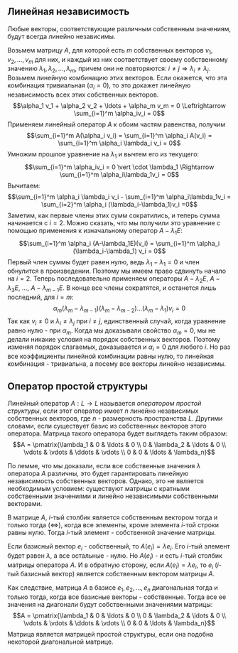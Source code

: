 ## Линейная независимость
Любые векторы, соответствующие различным собственным значениям, будут всегда линейно независимы.

Возьмем матрицу $A$, для которой есть $m$ собственных векторов $v_1, v_2, \ldots, v_m$ для них, и каждый из них соответствует своему собственному значению $\lambda_1, \lambda_2, \ldots, \lambda_m$, причем они не повторяются: $i \neq j \Rightarrow \lambda_i \neq \lambda_j$.
Возьмем линейную комбинацию этих векторов. Если окажется, что эта комбинация тривиальная ($\alpha_i = 0$), то это докажет линейную независимость всех этих собственных векторов.
$$\alpha_1 v_1 + \alpha_2 v_2 + \ldots + \alpha_m v_m = 0 \Leftrightarrow \sum_{i=1}^m \alpha_iv_i = 0$$
Применяем линейный оператор $A$ к обоим частям равенства, получим
$$\sum_{i=1}^m A(\alpha_i v_i) = \sum_{i=1}^m \alpha_i A(v_i) = \sum_{i=1}^m \alpha_i \lambda_i v_i = 0$$
Умножим прошлое уравнение на $\lambda_1$ и вычтем его из текущего:
$$\sum_{i=1}^m \alpha_iv_i = 0 \vert \cdot \lambda_1 \Rightarrow \sum_{i=1}^m \alpha_i\lambda_1v_i = 0$$
Вычитаем:
$$\sum_{i=1}^m \alpha_i \lambda_i v_i - \sum_{i=1}^m \alpha_i\lambda_1v_i = \sum_{i=2}^m \alpha_i (\lambda_i-\lambda_1)v_i =0$$
Заметим, как первые члены этих сумм сократились, и теперь сумма начинается с $i=2$. Можно сказать, что мы получили это уравнение с помощью применения к изначальному оператор $A - \lambda_1 E$:
$$\sum_{i=1}^m \alpha_i (A-\lambda_1E)(v_i) = \sum_{i=1}^m \alpha_i (\lambda_i-\lambda_1) v_i = 0$$
Первый член суммы будет равен нулю, ведь $\lambda_1 - \lambda_1 = 0$ и член обнулится в произведении. Поэтому мы имеем право сдвинуть начало на $i=2$.
Теперь последовательно применяем операторы $A - \lambda_2 E$, $A-\lambda_3 E$, $\ldots$, $A-\lambda_{m-1}E$. В конце все члены сократятся, и останется лишь последний, для $i=m$:
$$\alpha_m (\lambda_m - \lambda_{m-1})(\lambda_m - \lambda_{m-2})\ldots(\lambda_m - \lambda_1)v_i = 0$$
Так как $v_i \neq 0$ и $\lambda_i \neq \lambda_j$ при $i \neq j$, единственный случай, когда уравнение равно нулю - при $\alpha_m$.
Когда мы доказывали свойство $\alpha_m =0$, мы не делали никакие условия на порядок собственных векторов. Поэтому изменяя порядок слагаемых, доказывается и $\alpha_i =0$ для любого $i$. Но раз все коэффициенты линейной комбинации равны нулю, то линейная комбинация - тривиальна, а посему все векторы линейно независимы.

## Оператор простой структуры
Линейный оператор $A: L \rightarrow L$ называется *оператором простой структуры*, если этот оператор имеет $n$ линейно независимых собственных векторов, где $n$ - размерность пространства $L$.
Другими словами, если существует базис из собственных векторов этого оператора. Матрица такого оператора будет выглядеть таким образом:
$$A = \pmatrix{\lambda_1 & 0 & \ldots & 0 \\ 0 & \lambda_2 & \ldots & 0 \\ \vdots & \vdots & \ddots & \vdots \\ 0 & 0 & \ldots & \lambda_n}$$

По лемме, что мы доказали, если все собственные значения $\lambda$ оператора $A$ различны, это будет гарантировать линейную независимость собственных векторов. Однако, это не является необходимым условием: существуют матрицы с кратными собственными значениями и линейно независимыми собственными векторами.

В матрице $A$, $i$-тый столбик является собственным вектором тогда и только тогда $(\Leftrightarrow)$, когда все элементы, кроме элемента $i$-той строки равны нулю. Тогда $i$-тый элемент - собственной значение матрицы.

Если базисный вектор $e_i$ - собственный, то $A(e_i) = \lambda e_i$. Его $i$-тый элемент будет равен $\lambda$, а все остальные - нулю. Но $A(e_i)$ - и есть $i$-тый столбик матрицы оператора $A$.
И в обратную сторону, если $A(e_i) = \lambda e_i$, то $e_i$ ($i$-тый базисный вектор) является собственным вектором матрицы $A$.

Как следствие, матрица $A$ в базисе $e_1, e_2, \ldots, e_n$ диагональная тогда и только тогда, когда все базисные векторы - собственные. Тогда все ее значения на диагонали будут собственными значениями матрицы:
$$A = \pmatrix{\lambda_1 & 0 & \ldots & 0 \\ 0 & \lambda_2 & \ldots & 0 \\ \vdots & \vdots & \ddots & \vdots \\ 0 & 0 & \ldots & \lambda_n}$$
Матрица является матрицей простой структуры, если она подобна некоторой диагональной матрице.
